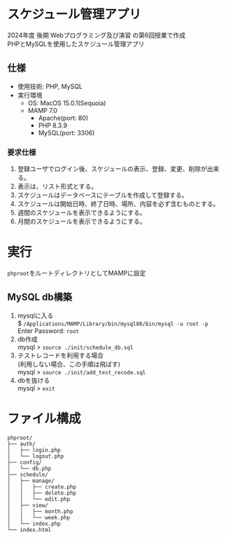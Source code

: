 # スケジュール管理アプリ
2024年度 後期 Webプログラミング及び演習 の第6回授業で作成  
PHPとMySQLを使用したスケジュール管理アプリ

## 仕様
- 使用技術: PHP, MySQL
- 実行環境
    - OS: MacOS 15.0.1(Sequoia)
    - MAMP 7.0
        - Apache(port: 80)
        - PHP 8.3.9
        - MySQL(port: 3306)

### 要求仕様
1. 登録ユーザでログイン後、スケジュールの表示、登録、変更、削除が出来る。
1. 表示は、リスト形式とする。
1. スケジュールはデータベースにテーブルを作成して登録する。
1. スケジュールは開始日時、終了日時、場所、内容を必ず含むものとする。
1. 週間のスケジュールを表示できるようにする。
1. 月間のスケジュールを表示できるようにする。


# 実行
`phproot`をルートディレクトリとしてMAMPに設定

## MySQL db構築

1. mysqlに入る  
    $ `/Applications/MAMP/Library/bin/mysql80/bin/mysql -u root -p`  
    Enter Password: `root`
2. db作成  
    mysql > `source ./init/schedule_db.sql`  
4. テストレコードを利用する場合  
    (利用しない場合、この手順は飛ばす)  
    mysql > `source ./init/add_test_recode.sql`
3. dbを抜ける  
    mysql > `exit`

# ファイル構成
```
phproot/
├── auth/
│   ├── login.php
│   └── logout.php
├── config/
│   └── db.php
├── schedule/
│   ├── manage/
│   │   ├── create.php
│   │   ├── delete.php
│   │   └── edit.php
│   ├── view/
│   │   ├── month.php
│   │   └── week.php
│   └── index.php
└── index.html
```
